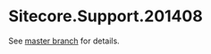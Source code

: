 # Sitecore.Support.201408

See [master branch](https://github.com/sitecoresupport/Sitecore.Support.201408) for details.